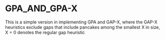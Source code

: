 # GPA_AND_GPA-X
 This is a simple version in implementing GPA and GAP-X, where the GAP-X heuristics exclude gaps that include pancakes among the smallest X in size, X = 0 denotes the regular gap heuristic
